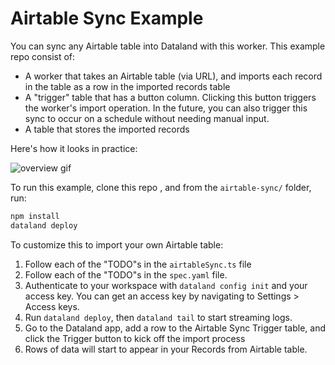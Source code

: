 # Airtable Sync Example

You can sync any Airtable table into Dataland with this worker. This example repo consist of:

- A worker that takes an Airtable table (via URL), and imports each record in the table as a row in the imported records table
- A "trigger" table that has a button column. Clicking this button triggers the worker's import operation. In the future, you can also trigger this sync to occur on a schedule without needing manual input.
- A table that stores the imported records

Here's how it looks in practice:

![overview gif](https://i.ibb.co/1M0Qg3R/Import-Airtable.gif)

To run this example, clone this repo , and from the `airtable-sync/` folder, run:

```sh
npm install
dataland deploy
```

To customize this to import your own Airtable table:

1. Follow each of the "TODO"s in the `airtableSync.ts` file
2. Follow each of the "TODO"s in the `spec.yaml` file.
3. Authenticate to your workspace with `dataland config init` and your access key. You can get an access key by navigating to Settings > Access keys.
4. Run `dataland deploy`, then `dataland tail` to start streaming logs.
5. Go to the Dataland app, add a row to the Airtable Sync Trigger table, and click the Trigger button to kick off the import process
6. Rows of data will start to appear in your Records from Airtable table.
